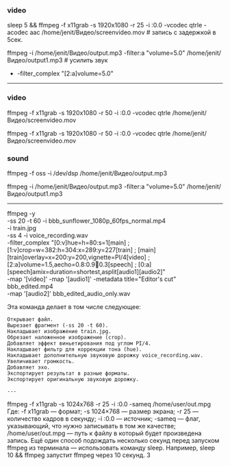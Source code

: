 ### video

sleep 5 && ffmpeg -f x11grab -s 1920x1080 -r 25 -i :0.0 -vcodec qtrle -acodec aac /home/jenit/Видео/screenvideo.mov # запись с задержкой в 5сек.

ffmpeg -i /home/jenit/Видео/output.mp3 -filter:a "volume=5.0" /home/jenit/Видео/output1.mp3 # усилить звук

- -filter_complex "[2:a]volume=5.0"

---

### video

ffmpeg -f x11grab -s 1920x1080 -r 50 -i :0.0 -vcodec qtrle /home/jenit/Видео/screenvideo.mov

ffmpeg -f x11grab -s 1920x1080 -r 50 -i :0.0 -vcodec qtrle /home/jenit/Видео/screenvideo.mov

### sound

ffmpeg -f oss -i /dev/dsp /home/jenit/Видео/output.mp3

ffmpeg -i /home/jenit/Видео/output.mp3 -filter:a "volume=5.0" /home/jenit/Видео/output1.mp3

---

ffmpeg -y  \
    -ss 20 -t 60 -i bbb_sunflower_1080p_60fps_normal.mp4 \
    -i train.jpg \
    -ss 4 -i voice_recording.wav \
    -filter_complex "[0:v]hue=h=80:s=1[main] ; [1:v]crop=w=382:h=304:x=289:y=227[train] ; [main][train]overlay=x=200:y=200,vignette=PI/4[video] ; [2:a]volume=1.5,aecho=0.8:0.9:100:0.3[speech] ; [0:a][speech]amix=duration=shortest,asplit[audio1][audio2]" \
    -map '[video]' -map '[audio1]' -metadata title="Editor's cut" bbb_edited.mp4 \
    -map '[audio2]' bbb_edited_audio_only.wav


Эта команда делает в том числе следующее:

    Открывает файл.
    Вырезает фрагмент (-ss 20 -t 60).
    Накладывает изображение train.jpg.
    Обрезает наложенное изображение (crop).
    Добавляет эффект виньетирования под углом PI/4.
    Накладывает фильтр для коррекции тона (hue).
    Накладывает дополнительную звуковую дорожку voice_recording.wav.
    Увеличивает громкость.
    Добавляет эхо.
    Экспортирует результат в разные форматы.
    Экспортирует оригинальную звуковую дорожку.

    ---

ffmpeg -f x11grab -s 1024x768 -r 25 -i :0.0 -sameq /home/user/out.mpg
Где:
-f x11grab — формат;
-s 1024×768 — размер экрана;
-r 25 — количество кадров в секунду;
-i :0.0 — источник;
-sameq — флаг, указывающий, что нужно записывать в том же качестве;
/home/user/out.mpg — путь к файлу в который будет произведена запись.
Ещё один способ подождать несколько секунд перед запуском ffmpeg из терминала — использовать команду sleep. Например,
sleep 10 && ffmpeg
запустит ffmpeg через 10 секунд. 3



